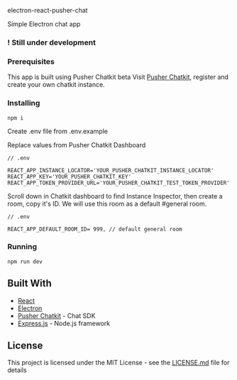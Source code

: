 electron-react-pusher-chat

Simple Electron chat app
### ! Still under development

### Prerequisites

This app is built using Pusher Chatkit beta
Visit [Pusher Chatkit](https://pusher.com/chatkit), register and create your own chatkit instance.

### Installing

```
npm i
```
Create .env file from .env.example

Replace values from Pusher Chatkit Dashboard

```
// .env

REACT_APP_INSTANCE_LOCATOR='YOUR_PUSHER_CHATKIT_INSTANCE_LOCATOR'
REACT_APP_KEY='YOUR_PUSHER_CHATKIT_KEY'
REACT_APP_TOKEN_PROVIDER_URL='YOUR_PUSHER_CHATKIT_TEST_TOKEN_PROVIDER'

```

Scroll down in Chatkit dashboard to find Instance Inspector, 
then create a room, copy it's ID.
We will use this room as a default #general room.


```
// .env

REACT_APP_DEFAULT_ROOM_ID= 999, // default general room

```

### Running

```
npm run dev
```

## Built With

* [React](https://reactjs.org/docs/getting-started.html)
* [Electron](https://electronjs.org/docs)
* [Pusher Chatkit](https://pusher.com/chatkit) - Chat SDK
* [Express.js](https://expressjs.com/) - Node.js framework

## License

This project is licensed under the MIT License - see the [LICENSE.md](LICENSE.md) file for details
